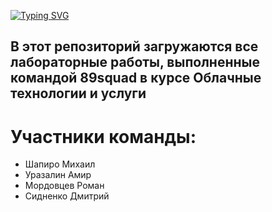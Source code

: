 [![Typing SVG](https://readme-typing-svg.herokuapp.com?font=Fira+Code&weight=700&size=30&pause=1000&color=2609F7&width=550&height=70&lines=%D0%9E%D0%B1%D0%BB%D0%B0%D1%87%D0%BD%D1%8B%D0%B5+%D1%82%D0%B5%D1%85%D0%BD%D0%BE%D0%BB%D0%BE%D0%B3%D0%B8%D0%B8+%D0%B8+%D1%83%D1%81%D0%BB%D1%83%D0%B3%D0%B8)](https://git.io/typing-svg)

<h2>В этот репозиторий загружаются все лабораторные работы, выполненные командой 89squad в курсе Облачные технологии и услуги</h2>

<h1>Участники команды:</h1>

<ul>
  <li>Шапиро Михаил</li>
  <li>Уразалин Амир</li>
  <li>Мордовцев Роман</li>
  <li>Сидненко Дмитрий</li>
</ul>
